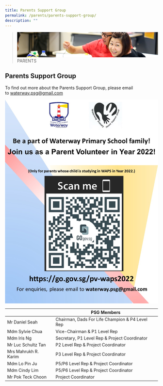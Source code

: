 ```yaml
---
title: Parents Support Group
permalink: /parents/parents-support-group/
description: ""
---
```


>![](/images/Parents/parent.jpg)
>PARENTS


## Parents Support Group


To find out more about the Parents Support Group, please email to [waterway.psg@gmail.com](mailto:waterway.psg@gmail.com)

![](/images/Parents/PSG%20QR%20Code.jpg)


<table>
<thead>
  <tr>
    <th></th>
    <th>PSG Members</th>
  </tr>
</thead>
<tbody>
  <tr>
    <td>Mr Daniel Seah</td>
    <td>Chairman, Dads For Life Champion &amp; P4 Level Rep</td>
  </tr>
  <tr>
    <td>Mdm Sylvie Chua</td>
    <td>Vice-Chairman &amp; P1 Level Rep</td>
  </tr>
  <tr>
    <td>Mdm Iris Ng</td>
    <td>Secretary, P1 Level Rep &amp; Project Coordinator</td>
  </tr>
  <tr>
    <td>Mr Luc Schultz Tan</td>
    <td> P2 Level Rep &amp; Project Coordinator</td>
  </tr>
  <tr>
    <td>Mrs Mahrukh R. Karim</td>
    <td> P3 Level Rep &amp; Project Coordinator</td>
  </tr>
  <tr>
    <td>Mdm Lo Pin Ju</td>
    <td> P5/P6 Level Rep &amp; Project Coordinator</td>
  </tr>
  <tr>
    <td>Mdm Cindy Lim</td>
    <td> P5/P6 Level Rep &amp; Project Coordinator</td>
  </tr>
  <tr>
    <td>Mr Pok Teck Choon</td>
    <td>Project Coordinator</td>
  </tr>
</tbody>
</table>